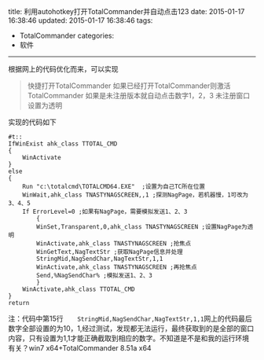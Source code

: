 title: 利用autohotkey打开TotalCommander并自动点击123
date: 2015-01-17 16:38:46
updated: 2015-01-17 16:38:46
tags: 
- TotalCommander
categories: 
- 软件
---
根据网上的代码优化而来，可以实现
>快捷打开TotalCommander
>如果已经打开TotalCommander则激活TotalCommander
>如果是未注册版本就自动点击数字1，2，3
>未注册窗口设置为透明
<!-- more -->
实现的代码如下
~~~
#t:: 
IfWinExist ahk_class TTOTAL_CMD
{
	WinActivate
}
else 
{
	Run "c:\totalcmd\TOTALCMD64.EXE"  ;设置为自己TC所在位置 
	WinWait,ahk_class TNASTYNAGSCREEN,,1 ;探测NagPage，若机器慢，1可改为3、4、5 
	If ErrorLevel=0 ;如果有NagPage，需要模拟发送1、2、3 
		{ 
		WinSet,Transparent,0,ahk_class TNASTYNAGSCREEN ;设置NagPage为透明 
		WinActivate,ahk_class TNASTYNAGSCREEN ;抢焦点 
		WinGetText,NagTextStr ;获取NagPage信息并处理 
		StringMid,NagSendChar,NagTextStr,1,1 
		WinActivate,ahk_class TNASTYNAGSCREEN ;再抢焦点 
		Send,%NagSendChar% ;模拟发送1、2、3 
		} 
	WinActivate,ahk_class TTOTAL_CMD 
}
return 
~~~
注：代码中第15行``		StringMid,NagSendChar,NagTextStr,1,1 ``网上的代码最后数字全部设置的为10，1,经过测试，发现都无法运行，最终获取到的是全部的窗口内容，只有设置为1,1才能正确截取到相应的数字。不知道是不是和我的运行环境有关？win7 x64+TotalCommander 8.51a x64